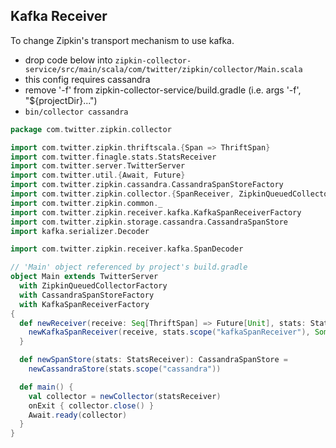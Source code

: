 ## Kafka Receiver

To change Zipkin's transport mechanism to use kafka.
 * drop code below into `zipkin-collector-service/src/main/scala/com/twitter/zipkin/collector/Main.scala`
 * this config requires cassandra
 * remove '-f' from zipkin-collector-service/build.gradle (i.e. args '-f', "${projectDir}...")
 * ```bin/collector cassandra```


```scala
package com.twitter.zipkin.collector

import com.twitter.zipkin.thriftscala.{Span => ThriftSpan}
import com.twitter.finagle.stats.StatsReceiver
import com.twitter.server.TwitterServer
import com.twitter.util.{Await, Future}
import com.twitter.zipkin.cassandra.CassandraSpanStoreFactory
import com.twitter.zipkin.collector.{SpanReceiver, ZipkinQueuedCollectorFactory}
import com.twitter.zipkin.common._
import com.twitter.zipkin.receiver.kafka.KafkaSpanReceiverFactory
import com.twitter.zipkin.storage.cassandra.CassandraSpanStore
import kafka.serializer.Decoder

import com.twitter.zipkin.receiver.kafka.SpanDecoder

// 'Main' object referenced by project's build.gradle
object Main extends TwitterServer
  with ZipkinQueuedCollectorFactory
  with CassandraSpanStoreFactory
  with KafkaSpanReceiverFactory
{
  def newReceiver(receive: Seq[ThriftSpan] => Future[Unit], stats: StatsReceiver): SpanReceiver = {
    newKafkaSpanReceiver(receive, stats.scope("kafkaSpanReceiver"), Some(new SpanDecoder()), new SpanDecoder())
  }

  def newSpanStore(stats: StatsReceiver): CassandraSpanStore =
    newCassandraStore(stats.scope("cassandra"))

  def main() {
    val collector = newCollector(statsReceiver)
    onExit { collector.close() }
    Await.ready(collector)
  }
}
```
